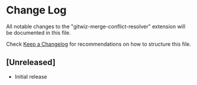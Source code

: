 # Change Log

All notable changes to the "gitwiz-merge-conflict-resolver" extension will be documented in this file.

Check [Keep a Changelog](http://keepachangelog.com/) for recommendations on how to structure this file.

## [Unreleased]

- Initial release